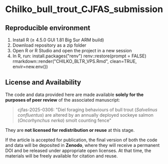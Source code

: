 # Chilko_bull_trout_CJFAS_submission

## Reproducible environment

1) Install R (≥ 4.5.0 GUI 1.81 Big Sur ARM build)
2) Download repository as a zip folder
3) Open R or R Studio and open the project in a new session
4) In R, run:
   install.packages("renv")
   renv::restore(prompt = FALSE)
   rmarkdown::render("CHILKO_BLTR_VPS.Rmd", clean=TRUE, envir=new.env())


## License and Availability

The code and data provided here are made available **solely for the purposes of peer review** of the associated manuscript:

> cjfas-2025-0306: "Diel foraging behaviours of bull trout (<i>Salvelinus confluentus</i>) are altered by an annually deployed sockeye salmon (<i>Oncorhynchus nerka</i>) smolt counting fence"

They are **not licensed for redistribution or reuse** at this stage.

If the article is accepted for publication, the final version of both the code and data will be deposited in **Zenodo**, where they will receive a permanent DOI and be released under appropriate open licenses. At that time, the materials will be freely available for citation and reuse.
